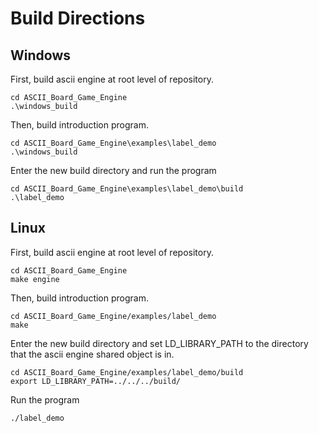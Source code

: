 # Build Directions

## Windows

First, build ascii engine at root level of repository.
```
cd ASCII_Board_Game_Engine
.\windows_build
```

Then, build introduction program.
```
cd ASCII_Board_Game_Engine\examples\label_demo
.\windows_build
```

Enter the new build directory and run the program
```
cd ASCII_Board_Game_Engine\examples\label_demo\build
.\label_demo
```

## Linux

First, build ascii engine at root level of repository.
```
cd ASCII_Board_Game_Engine
make engine
```

Then, build introduction program.
```
cd ASCII_Board_Game_Engine/examples/label_demo
make
```

Enter the new build directory and set LD_LIBRARY_PATH to the directory that the ascii engine shared object is in.
```
cd ASCII_Board_Game_Engine/examples/label_demo/build
export LD_LIBRARY_PATH=../../../build/
```

Run the program
```
./label_demo
```